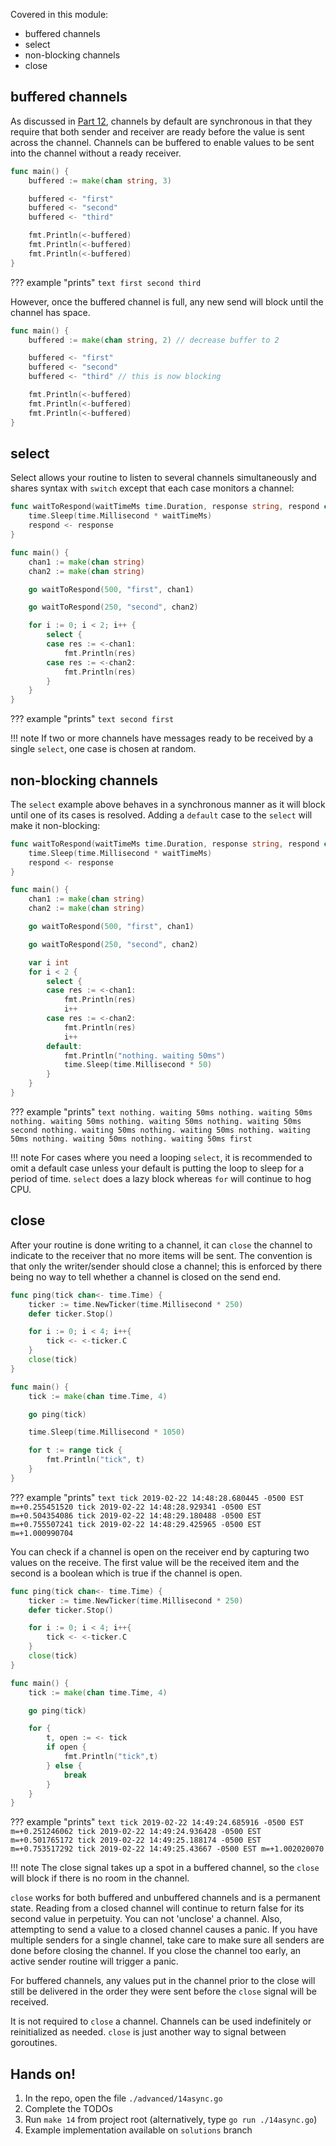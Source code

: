 Covered in this module:

* buffered channels
* select
* non-blocking channels
* close

## buffered channels
As discussed in [Part 12](12channels.md), channels by default are synchronous in that they require that both sender and receiver are ready before the value is sent across the channel. Channels can be buffered to enable values to be sent into the channel without a ready receiver.
```go
func main() {
	buffered := make(chan string, 3)

	buffered <- "first"
	buffered <- "second"
	buffered <- "third"

	fmt.Println(<-buffered)
	fmt.Println(<-buffered)
	fmt.Println(<-buffered)
}
```

??? example "prints"
    ```text
    first
    second
    third
    ```

However, once the buffered channel is full, any new send will block until the channel has space.
```go
func main() {
	buffered := make(chan string, 2) // decrease buffer to 2

	buffered <- "first"
	buffered <- "second"
	buffered <- "third" // this is now blocking

	fmt.Println(<-buffered)
	fmt.Println(<-buffered)
	fmt.Println(<-buffered)
}
```

## select
Select allows your routine to listen to several channels simultaneously and shares syntax with `switch` except that each case monitors a channel:
```go
func waitToRespond(waitTimeMs time.Duration, response string, respond chan<- string) {
	time.Sleep(time.Millisecond * waitTimeMs)
	respond <- response
}

func main() {
	chan1 := make(chan string)
	chan2 := make(chan string)

	go waitToRespond(500, "first", chan1)

	go waitToRespond(250, "second", chan2)

	for i := 0; i < 2; i++ {
		select {
		case res := <-chan1:
			fmt.Println(res)
		case res := <-chan2:
			fmt.Println(res)
		}
	}
}
```

??? example "prints"
    ```text
    second
    first
    ```

!!! note 
    If two or more channels have messages ready to be received by a single `select`, one case is chosen at random.

## non-blocking channels
The `select` example above behaves in a synchronous manner as it will block until one of its cases is resolved. Adding a `default` case to the `select` will make it non-blocking:
```go
func waitToRespond(waitTimeMs time.Duration, response string, respond chan<- string) {
	time.Sleep(time.Millisecond * waitTimeMs)
	respond <- response
}

func main() {
	chan1 := make(chan string)
	chan2 := make(chan string)

	go waitToRespond(500, "first", chan1)

	go waitToRespond(250, "second", chan2)

	var i int
	for i < 2 {
		select {
		case res := <-chan1:
			fmt.Println(res)
			i++
		case res := <-chan2:
			fmt.Println(res)
			i++
		default:
			fmt.Println("nothing. waiting 50ms")
			time.Sleep(time.Millisecond * 50)
		}
	}
}
```

??? example "prints"
    ```text
    nothing. waiting 50ms
    nothing. waiting 50ms
    nothing. waiting 50ms
    nothing. waiting 50ms
    nothing. waiting 50ms
    second
    nothing. waiting 50ms
    nothing. waiting 50ms
    nothing. waiting 50ms
    nothing. waiting 50ms
    nothing. waiting 50ms
    first
    ```

!!! note
    For cases where you need a looping `select`, it is recommended to omit a default case unless your default is putting the loop to sleep for a period of time. `select` does a lazy block whereas `for` will continue to hog CPU.  

## close
After your routine is done writing to a channel, it can `close` the channel to indicate to the receiver that no more items will be sent. The convention is that only the writer/sender should close a channel; this is enforced by there being no way to tell whether a channel is closed on the send end.
```go
func ping(tick chan<- time.Time) {
	ticker := time.NewTicker(time.Millisecond * 250)
	defer ticker.Stop()

	for i := 0; i < 4; i++{
		tick <- <-ticker.C
	}
	close(tick)
}

func main() {
	tick := make(chan time.Time, 4)

	go ping(tick)

	time.Sleep(time.Millisecond * 1050)

	for t := range tick {
		fmt.Println("tick", t)
	}
}
```

??? example "prints"
    ```text
    tick 2019-02-22 14:48:28.680445 -0500 EST m=+0.255451520
    tick 2019-02-22 14:48:28.929341 -0500 EST m=+0.504354086
    tick 2019-02-22 14:48:29.180488 -0500 EST m=+0.755507241
    tick 2019-02-22 14:48:29.425965 -0500 EST m=+1.000990704
    ```

You can check if a channel is open on the receiver end by capturing two values on the receive. The first value will be the received item and the second is a boolean which is true if the channel is open.
```go
func ping(tick chan<- time.Time) {
	ticker := time.NewTicker(time.Millisecond * 250)
	defer ticker.Stop()

	for i := 0; i < 4; i++{
		tick <- <-ticker.C
	}
	close(tick)
}

func main() {
	tick := make(chan time.Time, 4)

	go ping(tick)

	for {
		t, open := <- tick
		if open {
			fmt.Println("tick",t)
		} else {
			break
		}
	}
}
```

??? example "prints"
    ```text
    tick 2019-02-22 14:49:24.685916 -0500 EST m=+0.251246062
    tick 2019-02-22 14:49:24.936428 -0500 EST m=+0.501765172
    tick 2019-02-22 14:49:25.188174 -0500 EST m=+0.753517292
    tick 2019-02-22 14:49:25.43667 -0500 EST m=+1.002020070
    ```

!!! note
    The close signal takes up a spot in a buffered channel, so the `close` will block if there is no room in the channel.

`close` works for both buffered and unbuffered channels and is a permanent state. Reading from a closed channel will continue to return false for its second value in perpetuity. You can not 'unclose' a channel. Also, attempting to send a value to a closed channel causes a panic. If you have multiple senders for a single channel, take care to make sure all senders are done before closing the channel. If you close the channel too early, an active sender routine will trigger a panic.

For buffered channels, any values put in the channel prior to the close will still be delivered in the order they were sent before the `close` signal will be received.

It is not required to `close` a channel. Channels can be used indefinitely or reinitialized as needed. `close` is just another way to signal between goroutines. 

## Hands on!
1. In the repo, open the file `./advanced/14async.go`
2. Complete the TODOs
3. Run `make 14` from project root (alternatively, type `go run ./14async.go`)
4. Example implementation available on `solutions` branch
